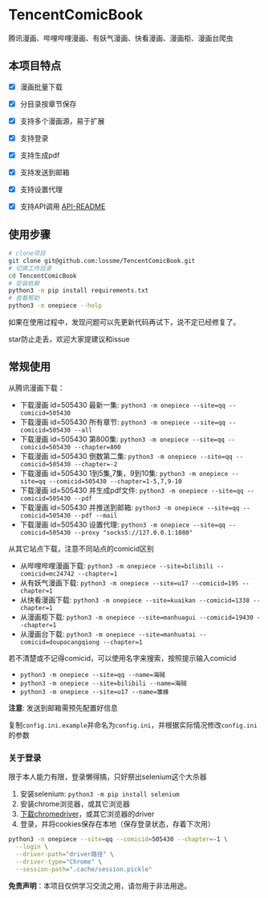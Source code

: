 # TencentComicBook

腾讯漫画、哔哩哔哩漫画、有妖气漫画、快看漫画、漫画柜、漫画台爬虫


## 本项目特点

- [x] 漫画批量下载
- [x] 分目录按章节保存
- [x] 支持多个漫画源，易于扩展
- [x] 支持登录
- [x] 支持生成pdf
- [x] 支持发送到邮箱
- [x] 支持设置代理
- [x] 支持API调用 [API-README](API-README.md)


## 使用步骤
```sh
# clone项目
git clone git@github.com:lossme/TencentComicBook.git
# 切换工作目录
cd TencentComicBook
# 安装依赖
python3 -m pip install requirements.txt
# 查看帮助
python3 -m onepiece --help
```

如果在使用过程中，发现问题可以先更新代码再试下，说不定已经修复了。

star防止走丢，欢迎大家提建议和issue

## 常规使用

从腾讯漫画下载：
- 下载漫画 id=505430 最新一集: `python3 -m onepiece --site=qq --comicid=505430`
- 下载漫画 id=505430 所有章节: `python3 -m onepiece --site=qq --comicid=505430 --all`
- 下载漫画 id=505430 第800集: `python3 -m onepiece --site=qq --comicid=505430 --chapter=800`
- 下载漫画 id=505430 倒数第二集: `python3 -m onepiece --site=qq --comicid=505430 --chapter=-2`
- 下载漫画 id=505430 1到5集,7集，9到10集: `python3 -m onepiece --site=qq --comicid=505430 --chapter=1-5,7,9-10`
- 下载漫画 id=505430 并生成pdf文件: `python3 -m onepiece --site=qq --comicid=505430 --pdf`
- 下载漫画 id=505430 并推送到邮箱: `python3 -m onepiece --site=qq --comicid=505430 --pdf --mail`
- 下载漫画 id=505430 设置代理: `python3 -m onepiece --site=qq --comicid=505430 --proxy "socks5://127.0.0.1:1080"`

从其它站点下载，注意不同站点的comicid区别
- 从哔哩哔哩漫画下载: `python3 -m onepiece --site=bilibili --comicid=mc24742 --chapter=1`
- 从有妖气漫画下载: `python3 -m onepiece --site=u17 --comicid=195 --chapter=1`
- 从快看漫画下载: `python3 -m onepiece --site=kuaikan --comicid=1338 --chapter=1`
- 从漫画柜下载: `python3 -m onepiece --site=manhuagui --comicid=19430 --chapter=1`
- 从漫画台下载: `python3 -m onepiece --site=manhuatai --comicid=doupocangqiong --chapter=1`

若不清楚或不记得comicid，可以使用名字来搜索，按照提示输入comicid
- `python3 -m onepiece --site=qq --name=海贼`
- `python3 -m onepiece --site=bilibili --name=海贼`
- `python3 -m onepiece --site=u17 --name=雏蜂`

**注意**: 发送到邮箱需预先配置好信息

复制`config.ini.example`并命名为`config.ini`，并根据实际情况修改`config.ini`的参数

### 关于登录

限于本人能力有限，登录懒得搞，只好祭出selenium这个大杀器

1. 安装selenium: `python3 -m pip install selenium`
2. 安装chrome浏览器，或其它浏览器
3. [下载chromedriver](https://chromedriver.chromium.org/downloads)，或其它浏览器的driver
4. 登录，并将cookies保存在本地（保存登录状态，存着下次用）
```sh
python3 -m onepiece --site=qq --comicid=505430 --chapter=-1 \
  --login \
  --driver-path="driver路径" \
  --driver-type="Chrome" \
  --session-path=".cache/session.pickle"
```


**免责声明**：本项目仅供学习交流之用，请勿用于非法用途。
